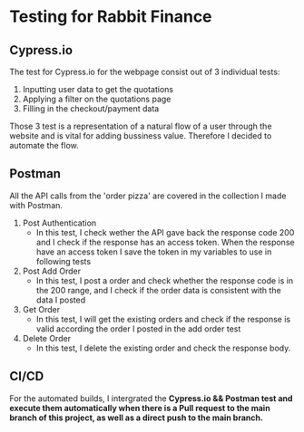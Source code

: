 # Testing for Rabbit Finance

## Cypress.io

The test for Cypress.io for the webpage consist out of 3 individual tests: 

1. Inputting user data to get the quotations
2. Applying a filter on the quotations page 
3. Filling in the checkout/payment data

Those 3 test is a representation of a natural flow of a user through the website and is vital for adding bussiness value. Therefore I decided to automate the flow. 

## Postman

All the API calls from the 'order pizza' are covered in the collection I made with Postman. 

1. Post Authentication
    - In this test, I check wether the API gave back the response code 200 and I check if the response has an access token. When the response have an access token I save the token in my variables to use in following tests
2. Post Add Order
    - In this test, I post a order and check whether the response code is in the 200 range, and I check if the order data is consistent with the data I posted
3. Get Order 
    - In this test, I will get the existing orders and check if the response is valid according the order I posted in the add order test
4. Delete Order
    - In this test, I delete the existing order and check the response body. 

## CI/CD

For the automated builds, I intergrated the <strong>Cypress.io && Postman<strong> test and execute them automatically when there is a Pull request to the main branch of this project, as well as a direct push to the main branch.

